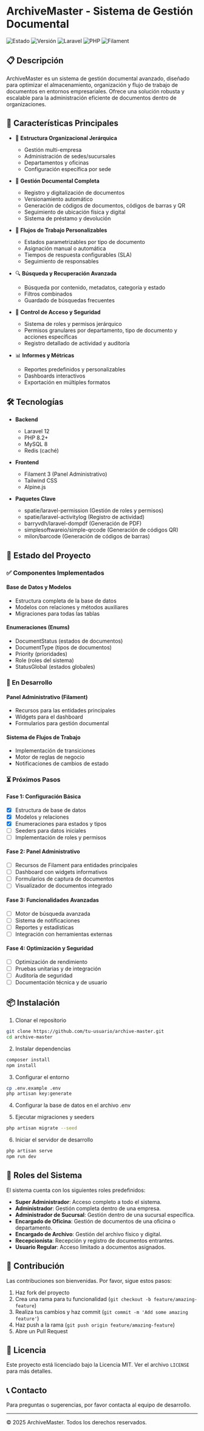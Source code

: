# ArchiveMaster - Sistema de Gestión Documental

![Estado](https://img.shields.io/badge/estado-en%20desarrollo-yellow)
![Versión](https://img.shields.io/badge/versión-1.0.0-blue)
![Laravel](https://img.shields.io/badge/Laravel-v12.x-FF2D20?logo=laravel)
![PHP](https://img.shields.io/badge/PHP-v8.2+-777BB4?logo=php)
![Filament](https://img.shields.io/badge/Filament-v3.x-41a6b3?logo=filament)

## 📋 Descripción

ArchiveMaster es un sistema de gestión documental avanzado, diseñado para optimizar el almacenamiento, organización y flujo de trabajo de documentos en entornos empresariales. Ofrece una solución robusta y escalable para la administración eficiente de documentos dentro de organizaciones.

## 🌟 Características Principales

- 🏢 **Estructura Organizacional Jerárquica**
  - Gestión multi-empresa
  - Administración de sedes/sucursales
  - Departamentos y oficinas
  - Configuración específica por sede

- 📄 **Gestión Documental Completa**
  - Registro y digitalización de documentos
  - Versionamiento automático
  - Generación de códigos de documentos, códigos de barras y QR
  - Seguimiento de ubicación física y digital
  - Sistema de préstamo y devolución

- 🔄 **Flujos de Trabajo Personalizables**
  - Estados parametrizables por tipo de documento
  - Asignación manual o automática
  - Tiempos de respuesta configurables (SLA)
  - Seguimiento de responsables

- 🔍 **Búsqueda y Recuperación Avanzada**
  - Búsqueda por contenido, metadatos, categoría y estado
  - Filtros combinados
  - Guardado de búsquedas frecuentes

- 🔐 **Control de Acceso y Seguridad**
  - Sistema de roles y permisos jerárquico
  - Permisos granulares por departamento, tipo de documento y acciones específicas
  - Registro detallado de actividad y auditoría

- 📊 **Informes y Métricas**
  - Reportes predefinidos y personalizables
  - Dashboards interactivos
  - Exportación en múltiples formatos

## 🛠️ Tecnologías

- **Backend**
  - Laravel 12
  - PHP 8.2+
  - MySQL 8
  - Redis (caché)

- **Frontend**
  - Filament 3 (Panel Administrativo)
  - Tailwind CSS
  - Alpine.js

- **Paquetes Clave**
  - spatie/laravel-permission (Gestión de roles y permisos)
  - spatie/laravel-activitylog (Registro de actividad)
  - barryvdh/laravel-dompdf (Generación de PDF)
  - simplesoftwareio/simple-qrcode (Generación de códigos QR)
  - milon/barcode (Generación de códigos de barras)

## 📝 Estado del Proyecto

### ✅ Componentes Implementados

#### Base de Datos y Modelos

- Estructura completa de la base de datos
- Modelos con relaciones y métodos auxiliares
- Migraciones para todas las tablas

#### Enumeraciones (Enums)

- DocumentStatus (estados de documentos)
- DocumentType (tipos de documentos)
- Priority (prioridades)
- Role (roles del sistema)
- StatusGlobal (estados globales)

### 🚧 En Desarrollo

#### Panel Administrativo (Filament)

- Recursos para las entidades principales
- Widgets para el dashboard
- Formularios para gestión documental

#### Sistema de Flujos de Trabajo

- Implementación de transiciones
- Motor de reglas de negocio
- Notificaciones de cambios de estado

### ⏳ Próximos Pasos

#### Fase 1: Configuración Básica

- [x] Estructura de base de datos
- [x] Modelos y relaciones
- [x] Enumeraciones para estados y tipos
- [ ] Seeders para datos iniciales
- [ ] Implementación de roles y permisos

#### Fase 2: Panel Administrativo

- [ ] Recursos de Filament para entidades principales
- [ ] Dashboard con widgets informativos
- [ ] Formularios de captura de documentos
- [ ] Visualizador de documentos integrado

#### Fase 3: Funcionalidades Avanzadas

- [ ] Motor de búsqueda avanzada
- [ ] Sistema de notificaciones
- [ ] Reportes y estadísticas
- [ ] Integración con herramientas externas

#### Fase 4: Optimización y Seguridad

- [ ] Optimización de rendimiento
- [ ] Pruebas unitarias y de integración
- [ ] Auditoría de seguridad
- [ ] Documentación técnica y de usuario

## 📦 Instalación

1. Clonar el repositorio

```bash
git clone https://github.com/tu-usuario/archive-master.git
cd archive-master
```

2. Instalar dependencias

```bash
composer install
npm install
```

3. Configurar el entorno

```bash
cp .env.example .env
php artisan key:generate
```

4. Configurar la base de datos en el archivo .env

5. Ejecutar migraciones y seeders

```bash
php artisan migrate --seed
```

6. Iniciar el servidor de desarrollo

```bash
php artisan serve
npm run dev
```

## 👥 Roles del Sistema

El sistema cuenta con los siguientes roles predefinidos:

- **Super Administrador**: Acceso completo a todo el sistema.
- **Administrador**: Gestión completa dentro de una empresa.
- **Administrador de Sucursal**: Gestión dentro de una sucursal específica.
- **Encargado de Oficina**: Gestión de documentos de una oficina o departamento.
- **Encargado de Archivo**: Gestión del archivo físico y digital.
- **Recepcionista**: Recepción y registro de documentos entrantes.
- **Usuario Regular**: Acceso limitado a documentos asignados.

## 🤝 Contribución

Las contribuciones son bienvenidas. Por favor, sigue estos pasos:

1. Haz fork del proyecto
2. Crea una rama para tu funcionalidad (`git checkout -b feature/amazing-feature`)
3. Realiza tus cambios y haz commit (`git commit -m 'Add some amazing feature'`)
4. Haz push a la rama (`git push origin feature/amazing-feature`)
5. Abre un Pull Request

## 📄 Licencia

Este proyecto está licenciado bajo la Licencia MIT. Ver el archivo `LICENSE` para más detalles.

## 📞 Contacto

Para preguntas o sugerencias, por favor contacta al equipo de desarrollo.

---

© 2025 ArchiveMaster. Todos los derechos reservados.
